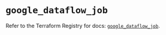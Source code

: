 # `google_dataflow_job`

Refer to the Terraform Registry for docs: [`google_dataflow_job`](https://registry.terraform.io/providers/hashicorp/google/5.31.1/docs/resources/dataflow_job).
